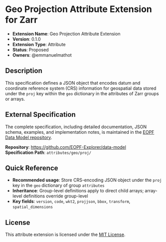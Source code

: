 # Geo Projection Attribute Extension for Zarr

- **Extension Name**: Geo Projection Attribute Extension
- **Version**: 0.1.0
- **Extension Type**: Attribute
- **Status**: Proposed
- **Owners**: @emmanuelmathot

## Description

This specification defines a JSON object that encodes datum and coordinate reference system (CRS) information for geospatial data stored under the `proj` key within the `geo` dictionary in the attributes of Zarr groups or arrays.

## External Specification

The complete specification, including detailed documentation, JSON schema, examples, and implementation notes, is maintained in the [EOPF Data Model repository](https://github.com/EOPF-Explorer/data-model/tree/main/attributes/geo/proj).

**Repository**: https://github.com/EOPF-Explorer/data-model  
**Specification Path**: `attributes/geo/proj/`

## Quick Reference

- **Recommended usage**: Store CRS-encoding JSON object under the `proj` key in the `geo` dictionary of group `attributes`
- **Inheritance**: Group-level definitions apply to direct child arrays; array-level definitions override group-level
- **Key fields**: `version`, `code`, `wkt2`, `projjson`, `bbox`, `transform`, `spatial_dimensions`

## License

This attribute extension is licensed under the [MIT License](https://opensource.org/licenses/MIT).
